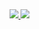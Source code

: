 

<div align="center">
  <a href="https://github.com/gomes-vania">
  <img height="180em" src="https://github-readme-stats.vercel.app/api?username=gomes-vania&show_icons=true&theme=dark&include_all_commits=true&count_private=true"/>
  <img height="180em" src="https://github-readme-stats.vercel.app/api/top-langs/?username=gomes-vania&theme=dark&layout=compact&langs_count=7"/> </div>
  <img align="right" alt="Vania_Gomes" height="150" style="border-radius:50px;" src="Picrewの「Milky Way and the Galaxy Girls」でつくったよ！ https://picrew.me/share?cd=ElDEeRBtFs #Picrew #Milky_Way_and_the_Galaxy_Girls>  
![Snake animation](https://github.com/rafaballerini/rafaballerini/blob/output/github-contribution-grid-snake.svg)
